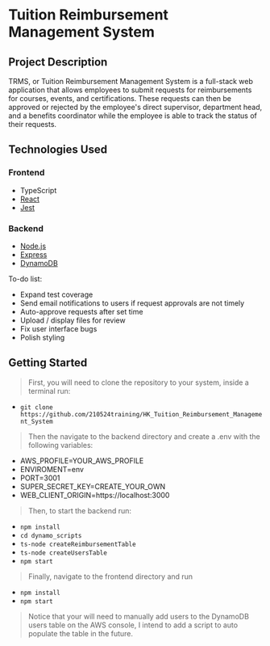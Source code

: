 # Tuition Reimbursement Management System

## Project Description

TRMS, or Tuition Reimbursement Management System is a full-stack web application that allows employees to submit requests for reimbursements for courses, events, and certifications. These requests can then be approved or rejected by the employee's direct supervisor, department head, and a benefits coordinator while the employee is able to track the status of their requests.

## Technologies Used

### Frontend

* TypeScript
* [React](https://reactjs.org/)
* [Jest](https://jestjs.io/)

### Backend

* [Node.js](https://nodejs.org/en/)
* [Express](https://expressjs.com/)
* [DynamoDB](https://aws.amazon.com/dynamodb/)

To-do list:
* Expand test coverage
* Send email notifications to users if request approvals are not timely
* Auto-approve requests after set time 
* Upload / display files for review
* Fix user interface bugs
* Polish styling

## Getting Started
   
> First, you will need to clone the repository to your system, inside a terminal run:
- `git clone https://github.com/210524training/HK_Tuition_Reimbursement_Management_System`
> Then the navigate to the backend directory and create a .env with the following variables:
- AWS_PROFILE=YOUR_AWS_PROFILE
- ENVIROMENT=env
- PORT=3001
- SUPER_SECRET_KEY=CREATE_YOUR_OWN
- WEB_CLIENT_ORIGIN=https://localhost:3000
> Then, to start the backend run:
- `npm install`
- `cd dynamo_scripts`
- `ts-node createReimbursementTable`
- `ts-node createUsersTable`
- `npm start`
> Finally, navigate to the frontend directory and run
- `npm install`
- `npm start`
> Notice that your will need to manually add users to the DynamoDB users table on the AWS console, I intend to add a script to auto populate the table in the future.

